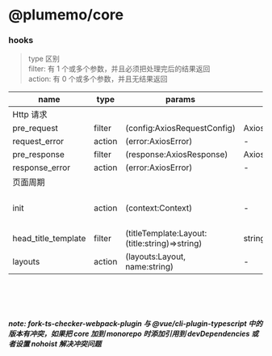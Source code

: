# @plumemo/core

### hooks

> type 区别  
> filter: 有 1 个或多个参数，并且必须把处理完后的结果返回  
> action: 有 0 个或多个参数，并且无结果返回

| name                | type   | params                                        | returns            | description                          |
| ------------------- | ------ | --------------------------------------------- | ------------------ | ------------------------------------ |
| Http 请求           |        |                                               |                    |
| pre_request         | filter | (config:AxiosRequestConfig)                   | AxiosRequestConfig |                                      |
| request_error       | action | (error:AxiosError)                            | -                  |                                      |
| pre_response        | filter | (response:AxiosResponse<T>)                   | AxiosResponse<T>   |                                      |
| response_error      | action | (error:AxiosError)                            | -                  |                                      |
| 页面周期            |        |                                               |                    |                                      |
| init                | action | (context:Context)                             | -                  | theme/plugins 加载之后，Vue 实例之前 |
| head_title_template | filter | (titleTemplate:Layout:(title:string)=>string) | string             | (title:string)=> string              |  |
| layouts             | action | (layouts:Layout, name:string)                 | -                  |                                      |

<br>
<br>
<br>

##### note: fork-ts-checker-webpack-plugin 与 @vue/cli-plugin-typescript 中的版本有冲突，如果把 core 加到 monorepo 时添加引用到 devDependencies 或者设置 nohoist 解决冲突问题
